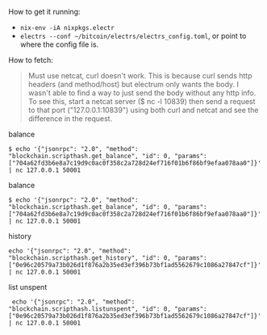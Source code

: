 How to get it running:
- `nix-env -iA nixpkgs.electr`
- `electrs --conf ~/bitcoin/electrs/electrs_config.toml`, or point to where the config file is.

How to fetch:
> Must use netcat, curl doesn't work. This is because curl sends http headers (and method/host) but electrum only wants the body. I wasn't able to find a way to just send the body without any http info. To see this, start a netcat server ($ nc -l 10839) then send a request to that port ("127.0.0.1:10839") using both curl and netcat and see the difference in the request.

balance
```
$ echo '{"jsonrpc": "2.0", "method": "blockchain.scripthash.get_balance", "id": 0, "params": ["704a62fd3b6e8a7c19d9c0ac0f358c2a728d24ef716f01b6f86bf9efaa078aa0"]}' | nc 127.0.0.1 50001
```
balance
```
$ echo '{"jsonrpc": "2.0", "method": "blockchain.scripthash.get_balance", "id": 0, "params": ["704a62fd3b6e8a7c19d9c0ac0f358c2a728d24ef716f01b6f86bf9efaa078aa0"]}' | nc 127.0.0.1 50001
```

history
```
echo '{"jsonrpc": "2.0", "method": "blockchain.scripthash.get_history", "id": 0, "params": ["0e96c20579a73b026d1f876a2b35ed3ef396b73bf1ad5562679c1086a27847cf"]}' | nc 127.0.0.1 50001
```

list unspent
```
 echo '{"jsonrpc": "2.0", "method": "blockchain.scripthash.listunspent", "id": 0, "params": ["0e96c20579a73b026d1f876a2b35ed3ef396b73bf1ad5562679c1086a27847cf"]}' | nc 127.0.0.1 50001
```
